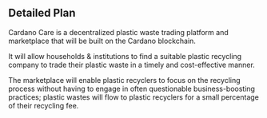 ## Detailed Plan

Cardano Care is a decentralized plastic waste trading platform and marketplace that will be built on the Cardano blockchain. 

It will allow households & institutions to find a suitable plastic recycling company to trade their plastic waste in a timely and cost-effective manner. 

The marketplace will enable plastic recyclers to focus on the recycling process without having to engage in often questionable business-boosting practices; plastic wastes will flow to plastic recyclers for a small percentage of their recycling fee.
